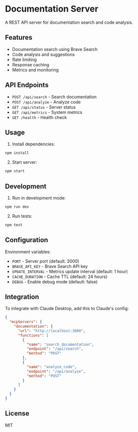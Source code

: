 # Documentation Server

A REST API server for documentation search and code analysis.

## Features

- Documentation search using Brave Search
- Code analysis and suggestions
- Rate limiting
- Response caching
- Metrics and monitoring

## API Endpoints

- `POST /api/search` - Search documentation
- `POST /api/analyze` - Analyze code
- `GET /api/status` - Server status
- `GET /api/metrics` - System metrics
- `GET /health` - Health check

## Usage

1. Install dependencies:
```bash
npm install
```

2. Start server:
```bash
npm start
```

## Development

1. Run in development mode:
```bash
npm run dev
```

2. Run tests:
```bash
npm test
```

## Configuration

Environment variables:
- `PORT` - Server port (default: 3000)
- `BRAVE_API_KEY` - Brave Search API key
- `UPDATE_INTERVAL` - Metrics update interval (default: 1 hour)
- `CACHE_DURATION` - Cache TTL (default: 24 hours)
- `DEBUG` - Enable debug mode (default: false)

## Integration

To integrate with Claude Desktop, add this to Claude's config:

```json
{
  "mcpServers": {
    "documentation": {
      "url": "http://localhost:3000",
      "functions": [
        {
          "name": "search_documentation",
          "endpoint": "/api/search",
          "method": "POST"
        },
        {
          "name": "analyze_code",
          "endpoint": "/api/analyze",
          "method": "POST"
        }
      ]
    }
  }
}
```

## License

MIT